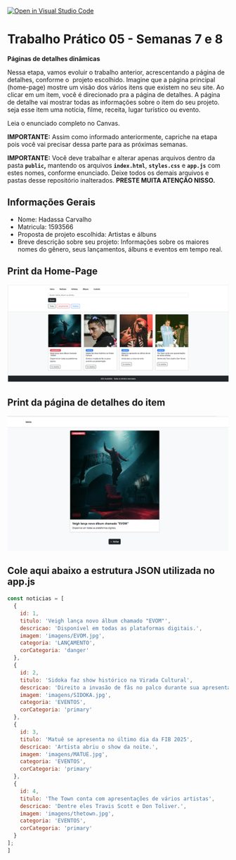 [![Open in Visual Studio Code](https://classroom.github.com/assets/open-in-vscode-2e0aaae1b6195c2367325f4f02e2d04e9abb55f0b24a779b69b11b9e10269abc.svg)](https://classroom.github.com/online_ide?assignment_repo_id=20789230&assignment_repo_type=AssignmentRepo)
# Trabalho Prático 05 - Semanas 7 e 8

**Páginas de detalhes dinâmicas**

Nessa etapa, vamos evoluir o trabalho anterior, acrescentando a página de detalhes, conforme o  projeto escolhido. Imagine que a página principal (home-page) mostre um visão dos vários itens que existem no seu site. Ao clicar em um item, você é direcionado pra a página de detalhes. A página de detalhe vai mostrar todas as informações sobre o item do seu projeto. seja esse item uma notícia, filme, receita, lugar turístico ou evento.

Leia o enunciado completo no Canvas. 

**IMPORTANTE:** Assim como informado anteriormente, capriche na etapa pois você vai precisar dessa parte para as próximas semanas. 

**IMPORTANTE:** Você deve trabalhar e alterar apenas arquivos dentro da pasta **`public`,** mantendo os arquivos **`index.html`**, **`styles.css`** e **`app.js`** com estes nomes, conforme enunciado. Deixe todos os demais arquivos e pastas desse repositório inalterados. **PRESTE MUITA ATENÇÃO NISSO.**

## Informações Gerais

- Nome: Hadassa Carvalho
- Matricula: 1593566
- Proposta de projeto escolhida: Artistas e álbuns
- Breve descrição sobre seu projeto: Informações sobre os maiores nomes do gênero, seus lançamentos, álbuns e eventos em tempo real.

## Print da Home-Page

![Pagina](public/imagens/pag.PNG)

## Print da página de detalhes do item

![Detalhes](public/imagens/detalhes.PNG)

## Cole aqui abaixo a estrutura JSON utilizada no app.js

```javascript
const noticias = [
  {
    id: 1,
    titulo: 'Veigh lança novo álbum chamado "EVOM"',
    descricao: 'Disponível em todas as plataformas digitais.',
    imagem: 'imagens/EVOM.jpg',
    categoria: 'LANÇAMENTO',
    corCategoria: 'danger'
  },
  {
    id: 2,
    titulo: 'Sidoka faz show histórico na Virada Cultural',
    descricao: 'Direito a invasão de fãs no palco durante sua apresentação.',
    imagem: 'imagens/SIDOKA.jpg',
    categoria: 'EVENTOS',
    corCategoria: 'primary'
  },
  {
    id: 3,
    titulo: 'Matuê se apresenta no último dia da FIB 2025',
    descricao: 'Artista abriu o show da noite.',
    imagem: 'imagens/MATUE.jpg',
    categoria: 'EVENTOS',
    corCategoria: 'primary'
  },
  {
    id: 4,
    titulo: 'The Town conta com apresentações de vários artistas',
    descricao: 'Dentre eles Travis Scott e Don Toliver.',
    imagem: 'imagens/thetown.jpg',
    categoria: 'EVENTOS',
    corCategoria: 'primary'
  }
];
]
```
